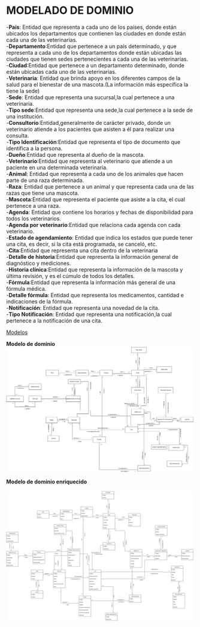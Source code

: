 # MODELADO DE DOMINIO

-**País**: Entidad que representa a cada uno de los países, donde están ubicados los departamentos que contienen las ciudades en donde están cada una de las veterinarias.
<br>
-**Departamento**:Entidad que pertenece a un país determinado, y que representa a cada uno de los departamentos donde están ubicadas las ciudades que tienen sedes pertenecientes a cada una de las veterinarias.
<br>
-**Ciudad**:Entidad que pertenece a un departamento determinado, donde están ubicadas cada uno de las veterinarias.
<br>
-**Veterinaria**: Entidad que brinda apoyo en los diferentes campos de la salud para el bienestar de una mascota.(La información más específica la tiene la sede)
<br>
-**Sede**: Entidad que representa una sucursal,la cual pertenece a una veterinaria.
<br>
-**Tipo sede**:Entidad que representa una sede,la cual pertenece a la sede de una institución.
<br>
-**Consultorio**:Entidad,generalmente de carácter privado, donde un veterinario atiende a los pacientes que asisten a él para realizar una consulta.
<br>
-**Tipo Identificación**:Entidad que representa el tipo de documento que identifica a la persona.
<br>
-**Dueño**:Entidad que representa al dueño de la mascota.
<br>
-**Veterinario**:Entidad que representa al veterinario que atiende a un paciente en una determinada veterinaria.
<br>
-**Animal**: Entidad que representa a cada uno de los animales que hacen parte de una raza determinada.
<br>
-**Raza**: Entidad que pertenece a un animal y que representa cada una de las razas que tiene una mascota.
<br>
-**Mascota**:Entidad que representa el paciente que asiste a la cita, el cual pertenece a una raza.
<br>
-**Agenda**: Entidad que contiene los horarios y fechas de disponibilidad para todos los veterinarios.
<br>
-**Agenda por veterinario**:Entidad que relaciona cada agenda con cada veterinario.
<br>
-**Estado de agendamiento**: Entidad que indica los estados que puede tener una cita, es decir, si la cita está programada, se canceló, etc.
<br>
-**Cita**:Entidad que representa una cita dentro de la veterinaria
<br>
-**Detalle de historia**:Entidad que representa la información general de diagnóstico y mediciones.
<br>
-**Historia clínica**:Entidad que representa la información de la mascota y última revisión, y es el cúmulo de todos los detalles.
<br>
-**Fórmula**:Entidad que representa la información más general de una fórmula médica.
<br>
-**Detalle fórmula**: Entidad que representa los medicamentos, cantidad e indicaciones de la fórmula.
<br>
-**Notificación**: Entidad que representa una novedad de la cita.
<br>
-**Tipo Notificación**: Entidad que representa una notificación,la cual pertenece a la notificación de una cita.


[Modelos](https://app.diagrams.net/#G1biPMACpC6PVnlxnaMcAy8FE57Oh2dilD)

**Modelo de dominio** 
	<br>
	<img src="Images\Modelo-Dominio/ModeloDominio.png" alt="Modelo Dominio" width="500">

**Modelo de dominio enriquecido** 	
	<br>
	<img src="Images\Modelo-Dominio/ModeloDominioEnriquecido.png" alt="Modelo Dominio Enriquecido" width="500">
